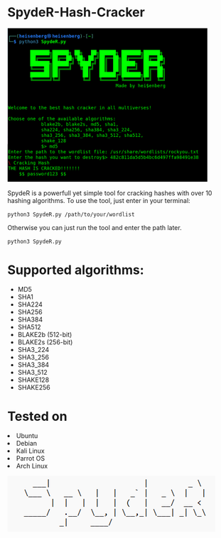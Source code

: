 # SpydeR-Hash-Cracker

<img src="https://github.com/L101111/SpydeR-Hash-Cracker/blob/main/screen.png" width="450px"/>

SpydeR is a powerfull yet simple tool for cracking hashes with over 10 hashing algorithms.
To use the tool, just enter in your terminal:

    python3 SpydeR.py /path/to/your/wordlist

Otherwise you can just run the tool and enter the path later.
    
    python3 SpydeR.py 


# Supported algorithms: 
<ul> 
<li>MD5</li>
<li>SHA1</li>
<li>SHA224</li>
<li>SHA256</li>
<li>SHA384</li>
<li>SHA512</li>
<li>BLAKE2b (512-bit)</li>
<li>BLAKE2s (256-bit)</li>
<li>SHA3_224</li>
<li>SHA3_256</li>
<li>SHA3_384</li>
<li>SHA3_512</li>
<li>SHAKE128</li>
<li>SHAKE256</li>
</ul>

# Tested on
<li>Ubuntu</li>
<li>Debian</li>
<li>Kali Linux</li>
<li>Parrot OS</li>
<li>Arch Linux</li>


![Logo](https://github.com/L101111/SpydeR-Hash-Cracker/blob/main/logo)
